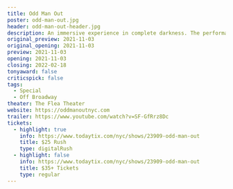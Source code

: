 ```yaml
---
title: Odd Man Out
poster: odd-man-out.jpg
header: odd-man-out-header.jpg
description: An immersive experience in complete darkness. The performance includes a 360º binaural audio system, sensorial special effects and ultimately uses the darkness to bring the audience to a new light. (Ages 13+)
original_preview: 2021-11-03
original_opening: 2021-11-03
preview: 2021-11-03
opening: 2021-11-03
closing: 2022-02-18
tonyaward: false
criticspick: false
tags: 
  - Special
  - Off Broadway
theater: The Flea Theater
website: https://oddmanoutnyc.com
trailer: https://www.youtube.com/watch?v=SF-GfRrz8Dc
tickets:
  - highlight: true
    info: https://www.todaytix.com/nyc/shows/23909-odd-man-out
    title: $25 Rush
    type: digitalRush
  - highlight: false
    info: https://www.todaytix.com/nyc/shows/23909-odd-man-out
    title: $35+ Tickets
    type: regular
---
```

